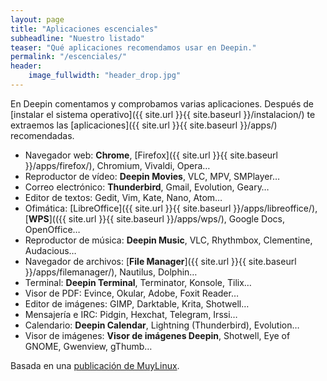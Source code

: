 ```yaml
---
layout: page
title: "Aplicaciones escenciales"
subheadline: "Nuestro listado"
teaser: "Qué aplicaciones recomendamos usar en Deepin."
permalink: "/escenciales/"
header:
    image_fullwidth: "header_drop.jpg"
---
```


En Deepin comentamos y comprobamos varias aplicaciones. Después de  [instalar el sistema operativo]({{ site.url }}{{ site.baseurl }}/instalacion/) te extraemos las [aplicaciones]({{ site.url }}{{ site.baseurl }}/apps/) recomendadas.

* Navegador web: **Chrome**, [Firefox]({{ site.url }}{{ site.baseurl }}/apps/firefox/), Chromium, Vivaldi, Opera…
* Reproductor de vídeo: **Deepin Movies**, VLC, MPV, SMPlayer…
* Correo electrónico: **Thunderbird**, Gmail, Evolution, Geary…
* Editor de textos: Gedit, Vim, Kate, Nano, Atom…
* Ofimática: [LibreOffice]({{ site.url }}{{ site.baseurl }}/apps/libreoffice/), [**WPS**](({{ site.url }}{{ site.baseurl }}/apps/wps/), Google Docs, OpenOffice…
* Reproductor de música: **Deepin Music**, VLC, Rhythmbox, Clementine, Audacious…
* Navegador de archivos: [**File Manager**]({{ site.url }}{{ site.baseurl }}/apps/filemanager/), Nautilus, Dolphin…
* Terminal: **Deepin Terminal**, Terminator, Konsole, Tilix…
* Visor de PDF: Evince, Okular, Adobe, Foxit Reader…
* Editor de imágenes: GIMP, Darktable, Krita, Shotwell…
* Mensajería e IRC: Pidgin, Hexchat, Telegram, Irssi…
* Calendario: **Deepin Calendar**, Lightning (Thunderbird), Evolution…
* Visor de imágenes: **Visor de imágenes Deepin**, Shotwell, Eye of GNOME, Gwenview, gThumb…

Basada en una [publicación de MuyLinux](https://www.muylinux.com/2017/09/19/aplicaciones-por-defecto-ubuntu-18-04-2/).
